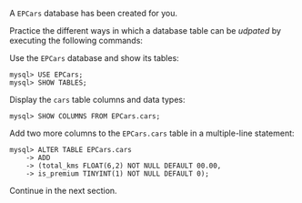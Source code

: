 A `EPCars` database has been created for you.

Practice the different ways in which a database table can be _udpated_ by executing the following commands: 

Use the `EPCars` database and show its tables: 

```
mysql> USE EPCars;
mysql> SHOW TABLES;
```

Display the `cars` table columns and data types:

```
mysql> SHOW COLUMNS FROM EPCars.cars;
```

Add two more columns to the `EPCars.cars` table in a multiple-line statement:

```
mysql> ALTER TABLE EPCars.cars
    -> ADD 
    -> (total_kms FLOAT(6,2) NOT NULL DEFAULT 00.00, 
    -> is_premium TINYINT(1) NOT NULL DEFAULT 0);
```

Continue in the next section.